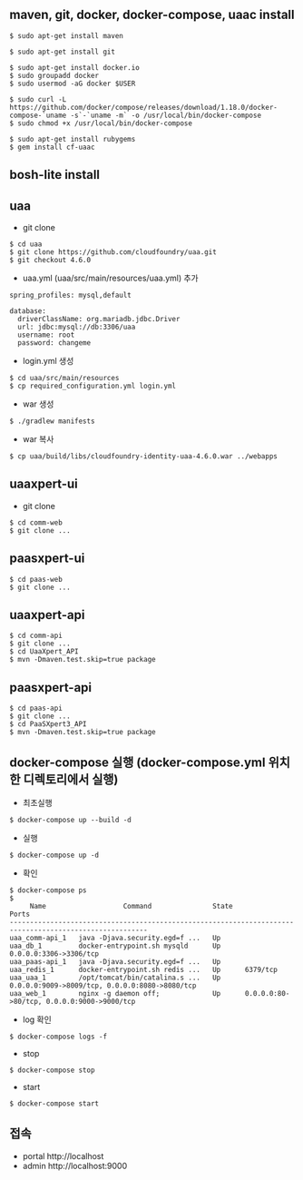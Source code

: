 ## maven, git, docker, docker-compose, uaac install
```
$ sudo apt-get install maven

$ sudo apt-get install git

$ sudo apt-get install docker.io
$ sudo groupadd docker
$ sudo usermod -aG docker $USER

$ sudo curl -L https://github.com/docker/compose/releases/download/1.18.0/docker-compose-`uname -s`-`uname -m` -o /usr/local/bin/docker-compose
$ sudo chmod +x /usr/local/bin/docker-compose

$ sudo apt-get install rubygems
$ gem install cf-uaac
```

## bosh-lite install

## uaa
* git clone
```
$ cd uaa
$ git clone https://github.com/cloudfoundry/uaa.git
$ git checkout 4.6.0
```
* uaa.yml (uaa/src/main/resources/uaa.yml) 추가
```
spring_profiles: mysql,default

database:
  driverClassName: org.mariadb.jdbc.Driver
  url: jdbc:mysql://db:3306/uaa
  username: root
  password: changeme
```
* login.yml 생성
```
$ cd uaa/src/main/resources
$ cp required_configuration.yml login.yml
```
* war 생성
```
$ ./gradlew manifests
```
* war 복사
```
$ cp uaa/build/libs/cloudfoundry-identity-uaa-4.6.0.war ../webapps
```

## uaaxpert-ui
* git clone
```
$ cd comm-web
$ git clone ...
```

## paasxpert-ui
```
$ cd paas-web
$ git clone ...
```

## uaaxpert-api
```
$ cd comm-api
$ git clone ...
$ cd UaaXpert_API
$ mvn -Dmaven.test.skip=true package
```

## paasxpert-api
```
$ cd paas-api
$ git clone ...
$ cd PaaSXpert3_API
$ mvn -Dmaven.test.skip=true package
```

## docker-compose 실행 (docker-compose.yml 위치한 디렉토리에서 실행)
* 최초실행
```
$ docker-compose up --build -d
```
* 실행
```
$ docker-compose up -d
```
* 확인
```
$ docker-compose ps
$
     Name                   Command               State                       Ports                     
--------------------------------------------------------------------------------------------------------
uaa_comm-api_1   java -Djava.security.egd=f ...   Up                                                    
uaa_db_1         docker-entrypoint.sh mysqld      Up      0.0.0.0:3306->3306/tcp                        
uaa_paas-api_1   java -Djava.security.egd=f ...   Up                                                    
uaa_redis_1      docker-entrypoint.sh redis ...   Up      6379/tcp                                      
uaa_uaa_1        /opt/tomcat/bin/catalina.s ...   Up      0.0.0.0:9009->8009/tcp, 0.0.0.0:8080->8080/tcp
uaa_web_1        nginx -g daemon off;             Up      0.0.0.0:80->80/tcp, 0.0.0.0:9000->9000/tcp 
```
* log 확인
```
$ docker-compose logs -f
```
* stop
```
$ docker-compose stop
```
* start
```
$ docker-compose start
```

## 접속
* portal http://localhost
* admin http://localhost:9000